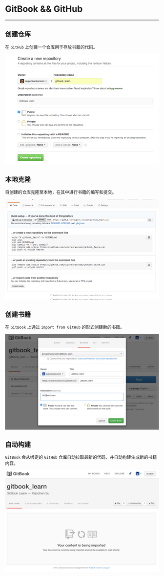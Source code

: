 # GitBook && GitHub
___

## 创建仓库
在 `GitHub` 上创建一个仓库用于存放书籍的代码。

![1.png](./res/img/1.png)


## 本地克隆
将创建的仓库克隆至本地，在其中进行书籍的编写和提交。

![2.png](./res/img/2.png)


## 创建书籍
在 `GitBook` 上通过 `import from GitHub` 的形式创建新的书籍。

![3.png](./res/img/3.png)


## 自动构建
`GitBook` 会从绑定的 `GitHub` 仓库自动拉取最新的代码，并自动构建生成新的书籍内容。

![4.png](./res/img/4.png)






